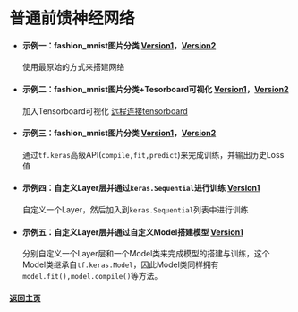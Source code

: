 # 普通前馈神经网络

- #### 示例一：fashion_mnist图片分类 [Version1](./Example_01/V1/main.py)，[Version2](./Example_01/V2/main.py)

  使用最原始的方式来搭建网络

- #### 示例二：fashion_mnist图片分类+Tesorboard可视化 [Version1](./Example_02/V1/main.py)，[Version2](./Example_02/V2/main.py)

  加入Tensorboard可视化  [远程连接tensorboard](https://blog.csdn.net/The_lastest/article/details/94041583)

- #### 示例三：fashion_mnist图片分类 [Version1](./Example_03/V1/main.py)，[Version2](./Example_03/V2/main.py)

  通过`tf.keras`高级API(`compile,fit,predict`)来完成训练，并输出历史Loss值

- #### 示例四：自定义Layer层并通过`keras.Sequential`进行训练 [Version1](./Example_04/main.py)

  自定义一个Layer，然后加入到`keras.Sequential`列表中进行训练

- #### 示例五：自定义Layer层并通过自定义Model搭建模型 [Version1](./Example_05/main.py)

  分别自定义一个Layer层和一个Model类来完成模型的搭建与训练，这个Model类继承自`tf.keras.Model`，因此Model类同样拥有`model.fit(),model.compile()`等方法。

#### [返回主页](../README.md)



